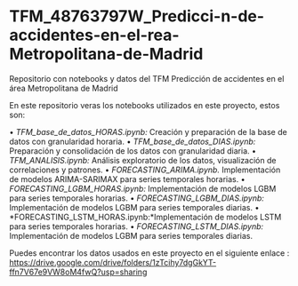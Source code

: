# TFM_48763797W_Predicci-n-de-accidentes-en-el-rea-Metropolitana-de-Madrid
Repositorio con notebooks y datos del TFM Predicción de accidentes en el área Metropolitana de Madrid

En este repositorio veras los notebooks utilizados en este proyecto, estos son:

• *TFM_base_de_datos_HORAS.ipynb:* Creación y preparación de la base de datos con granularidad horaria. 
• *TFM_base_de_datos_DIAS.ipynb:* Preparación y consolidación de los datos con granularidad diaria.
• *TFM_ANALISIS.ipynb:* Análisis exploratorio de los datos, visualización de correlaciones y patrones.
• *FORECASTING_ARIMA.ipynb.* Implementación de modelos ARIMA-SARIMAX para series temporales horarias.
• *FORECASTING_LGBM_HORAS.ipynb:* Implementación de modelos LGBM para series temporales horarias.
• *FORECASTING_LGBM_DIAS.ipynb:* Implementación de modelos LGBM para series temporales diarias.
• *FORECASTING_LSTM_HORAS.ipynb:*Implementación de modelos LSTM para series temporales horarias.
• *FORECASTING_LSTM_DIAS.ipynb:* Implementación de modelos LGBM para series temporales diarias.

Puedes encontrar los datos usados en este proyecto en  el siguiente enlace :
https://drive.google.com/drive/folders/1zTcihy7dgGkYT-ffn7V67e9VW8oM4fwQ?usp=sharing
